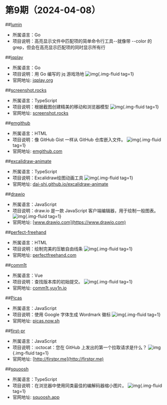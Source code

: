 # 第9期（2024-04-08）


##[lumin](https://github.com/johnkerl/lumin)
- 所属语言：Go
- 项目说明：高亮显示文件中匹配项的简单命令行工具--就像带 --color 的 grep，但会在高亮显示匹配项的同时显示所有行

##[jqplay](https://github.com/owenthereal/jqplay)
- 所属语言：Go
- 项目说明：用 Go 编写的 jq 游戏场地
![img](https://mirror.ghproxy.com/https://raw.githubusercontent.com/xiaoxuan6/weekly/main/docs/static/images/2024-04-08/1712542035.png){.img-fluid tag=1}
- 官网地址: [jqplay.org](https://jqplay.org)

##[screenshot.rocks](https://github.com/daveearley/screenshot.rocks)
- 所属语言：TypeScript
- 项目说明：根据截图创建精美的移动和浏览器模型
![img](https://mirror.ghproxy.com/https://raw.githubusercontent.com/xiaoxuan6/weekly/main/docs/static/images/2024-04-08/1712542924.png){.img-fluid tag=1}
- 官网地址: [screenshot.rocks](https://screenshot.rocks)

##[emgithub](https://github.com/yusanshi/emgithub)
- 所属语言：HTML
- 项目说明：像 GitHub Gist 一样从 GitHub 仓库嵌入文件。
![img](https://mirror.ghproxy.com/https://raw.githubusercontent.com/xiaoxuan6/weekly/main/docs/static/images/2024-04-08/1712550516.png){.img-fluid tag=1}
- 官网地址: [emgithub.com](https://emgithub.com)

##[excalidraw-animate](https://github.com/dai-shi/excalidraw-animate)
- 所属语言：TypeScript
- 项目说明：Excalidraw绘图动画工具
![img](https://mirror.ghproxy.com/https://raw.githubusercontent.com/xiaoxuan6/weekly/main/docs/static/images/2024-04-08/1712551636.png){.img-fluid tag=1}
- 官网地址: [dai-shi.github.io/excalidraw-animate](https://dai-shi.github.io/excalidraw-animate/)

##[drawio](https://github.com/jgraph/drawio)
- 所属语言：JavaScript
- 项目说明：draw.io 是一款 JavaScript 客户端编辑器，用于绘制一般图表。
![img](https://mirror.ghproxy.com/https://raw.githubusercontent.com/xiaoxuan6/weekly/main/docs/static/images/2024-04-08/1712552026.png){.img-fluid tag=1}
- 官网地址: [www.drawio.com](https://www.drawio.com)

##[perfect-freehand](https://github.com/steveruizok/perfect-freehand)
- 所属语言：HTML
- 项目说明：绘制完美的压敏自由线条
![img](https://mirror.ghproxy.com/https://raw.githubusercontent.com/xiaoxuan6/weekly/main/docs/static/images/2024-04-08/1712552143.png){.img-fluid tag=1}
- 官网地址: [perfectfreehand.com](https://perfectfreehand.com)

##[comm1t](https://github.com/yuyinws/comm1t)
- 所属语言：Vue
- 项目说明：查找版本库的初始提交。
![img](https://mirror.ghproxy.com/https://raw.githubusercontent.com/xiaoxuan6/weekly/main/docs/static/images/2024-04-08/1712552459.png){.img-fluid tag=1}
- 官网地址: [comm1t.yuy1n.io](https://comm1t.yuy1n.io)

##[Picas](https://github.com/djyde/Picas)
- 所属语言：JavaScript
- 项目说明：使用 Google 字体生成 Wordmark 徽标
![img](https://mirror.ghproxy.com/https://raw.githubusercontent.com/xiaoxuan6/weekly/main/docs/static/images/2024-04-08/1712552587.png){.img-fluid tag=1}
- 官网地址: [picas.now.sh](https://picas.now.sh/)

##[first-pr](https://github.com/andrew/first-pr)
- 所属语言：JavaScript
- 项目说明：:octocat：您在 GitHub 上发出的第一个拉取请求是什么？
![img](https://mirror.ghproxy.com/https://raw.githubusercontent.com/xiaoxuan6/weekly/main/docs/static/images/2024-04-08/1712563557.png){.img-fluid tag=1}
- 官网地址: [http://firstpr.me](http://firstpr.me)

##[squoosh](https://github.com/GoogleChromeLabs/squoosh)
- 所属语言：TypeScript
- 项目说明：在浏览器中使用同类最佳的编解码器缩小图片。
![img](https://mirror.ghproxy.com/https://raw.githubusercontent.com/xiaoxuan6/weekly/main/docs/static/images/2024-04-08/1712563654.png){.img-fluid tag=1}
- 官网地址: [squoosh.app](https://squoosh.app)
